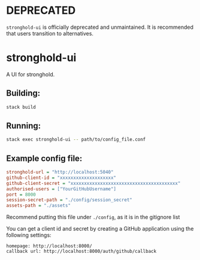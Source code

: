 # DEPRECATED
`stronghold-ui` is officially deprecated and unmaintained.
It is recommended that users transition to alternatives.

# stronghold-ui
A UI for stronghold.

## Building:

```sh
stack build
```

## Running:

```sh
stack exec stronghold-ui -- path/to/config_file.conf
```

## Example config file:

```ini
stronghold-url = "http://localhost:5040"
github-client-id = "xxxxxxxxxxxxxxxxxxxx"
github-client-secret = "xxxxxxxxxxxxxxxxxxxxxxxxxxxxxxxxxxxxxxxx"
authorised-users = ["YourGitHubUsername"]
port = 8000
session-secret-path = "./config/session_secret"
assets-path = "./assets"
```

Recommend putting this file under `./config`, as it is in the gitignore list

You can get a client id and secret by creating a GitHub application using the
following settings:

```
homepage: http://localhost:8000/
callback url: http://localhost:8000/auth/github/callback
```

